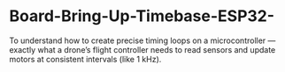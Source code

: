 # Board-Bring-Up-Timebase-ESP32-
To understand how to create precise timing loops on a microcontroller — exactly what a drone’s flight controller needs to read sensors and update motors at consistent intervals (like 1 kHz).
